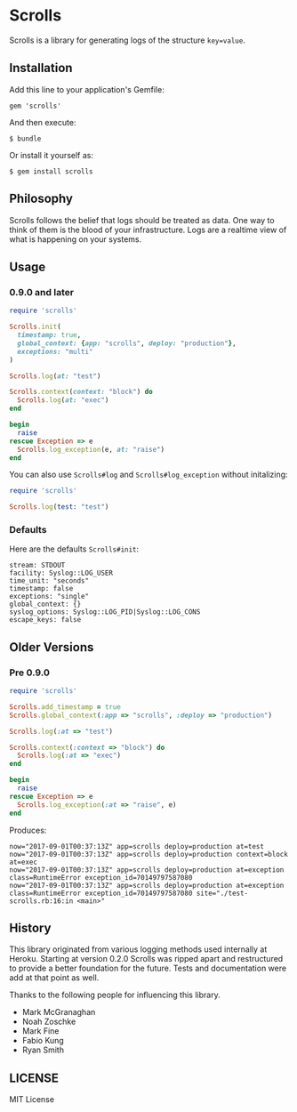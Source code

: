 # Scrolls

Scrolls is a library for generating logs of the structure `key=value`.

## Installation

Add this line to your application's Gemfile:

    gem 'scrolls'

And then execute:

    $ bundle

Or install it yourself as:

    $ gem install scrolls

## Philosophy

Scrolls follows the belief that logs should be treated as data. One way to think of them is the blood of your infrastructure. Logs are a realtime view of what is happening on your systems.

## Usage

### 0.9.0 and later

```ruby
require 'scrolls'

Scrolls.init(
  timestamp: true,
  global_context: {app: "scrolls", deploy: "production"},
  exceptions: "multi"
)

Scrolls.log(at: "test")

Scrolls.context(context: "block") do
  Scrolls.log(at: "exec")
end

begin
  raise
rescue Exception => e
  Scrolls.log_exception(e, at: "raise")
end
```

You can also use `Scrolls#log` and `Scrolls#log_exception` without initalizing:

```ruby
require 'scrolls'

Scrolls.log(test: "test")
```

### Defaults

Here are the defaults `Scrolls#init`:

```
stream: STDOUT
facility: Syslog::LOG_USER
time_unit: "seconds"
timestamp: false
exceptions: "single"
global_context: {}
syslog_options: Syslog::LOG_PID|Syslog::LOG_CONS
escape_keys: false
```

## Older Versions

### Pre 0.9.0

```ruby
require 'scrolls'

Scrolls.add_timestamp = true
Scrolls.global_context(:app => "scrolls", :deploy => "production")

Scrolls.log(:at => "test")

Scrolls.context(:context => "block") do
  Scrolls.log(:at => "exec")
end

begin
  raise
rescue Exception => e
  Scrolls.log_exception(:at => "raise", e)
end
```

Produces:

```
now="2017-09-01T00:37:13Z" app=scrolls deploy=production at=test
now="2017-09-01T00:37:13Z" app=scrolls deploy=production context=block at=exec
now="2017-09-01T00:37:13Z" app=scrolls deploy=production at=exception class=RuntimeError exception_id=70149797587080
now="2017-09-01T00:37:13Z" app=scrolls deploy=production at=exception class=RuntimeError exception_id=70149797587080 site="./test-scrolls.rb:16:in <main>"
```

## History

This library originated from various logging methods used internally
at Heroku. Starting at version 0.2.0 Scrolls was ripped apart and
restructured to provide a better foundation for the future. Tests and
documentation were add at that point as well.

Thanks to the following people for influencing this library.

* Mark McGranaghan
* Noah Zoschke
* Mark Fine
* Fabio Kung
* Ryan Smith

## LICENSE

MIT License
